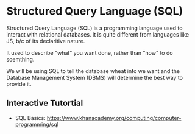 # Structured Query Language (SQL)

Structured Query Language (SQL) is a programming language used to interact with relational databases. It is quite different from languages like JS, b/c of its declaritive nature.

It used to describe "what" you want done, rather than "how" to do soemthing.

We will be using SQL to tell the database wheat info we want and the Database Management System (DBMS) will determine the best way to provide it.

## Interactive Tutortial

  * SQL Basics: https://www.khanacademy.org/computing/computer-programming/sql